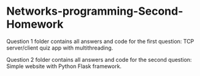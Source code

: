 # Networks-programming-Second-Homework

Question 1 folder contains all answers and code for the first question: TCP server/client quiz app with multithreading.

Question 2 folder contains all answers and code for the second question: Simple website with Python Flask framework.
